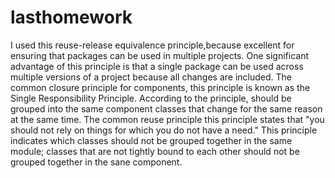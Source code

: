 # lasthomework
I used this reuse-release equivalence principle,because excellent for ensuring that packages can be used in multiple projects. One significant advantage of this principle is that a single package can be used across multiple versions of a project because all changes are included.
The common closure principle for components, this principle is known as the Single Responsibility Principle. According to the principle, should be grouped into the same component classes that change for the same reason at the same time.
The common reuse principle this principle states that "you should not rely on things for which you do not have a need." This principle indicates which classes should not be grouped together in the same module; classes that are not tightly bound to each other should not be grouped together in the sane component.

